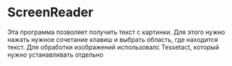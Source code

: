 # ScreenReader

Эта программа позволяет получить текст с картинки. Для этого нужно нажать нужное сочетание клавиш и выбрать область, где находится текст. 
Для обработки изображений использовалc Tessetact, который нужно устанавливать отдельно 
